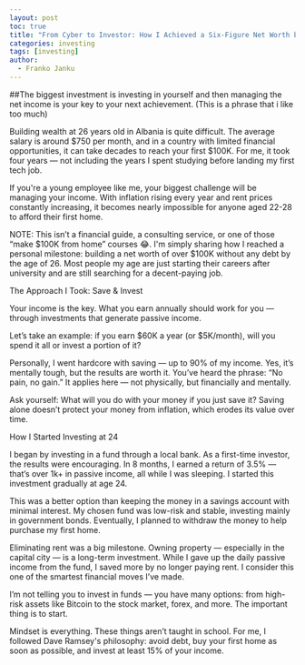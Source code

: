 ```yaml
---
layout: post
toc: true
title: "From Cyber to Investor: How I Achieved a Six-Figure Net Worth by Age 26"
categories: investing
tags: [investing]
author:
  - Franko Janku
---
```


##The biggest investment is investing in yourself and then managing the net income is your key to your next achievement. (This is a phrase that i like too much)


Building wealth at 26 years old in Albania is quite difficult. The average salary is around $750 per month, and in a country with limited financial opportunities, it can take decades to reach your first $100K. For me, it took four years — not including the years I spent studying before landing my first tech job.

If you're a young employee like me, your biggest challenge will be managing your income. With inflation rising every year and rent prices constantly increasing, it becomes nearly impossible for anyone aged 22-28 to afford their first home.

NOTE: This isn’t a financial guide, a consulting service, or one of those “make $100K from home” courses 😂. 
I'm simply sharing how I reached a personal milestone: building a net worth of over $100K without any debt by the age of 26. Most people my age are just starting their careers after university and are still searching for a decent-paying job.

The Approach I Took: Save & Invest

Your income is the key. What you earn annually should work for you — through investments that generate passive income.

Let’s take an example: if you earn $60K a year (or $5K/month), will you spend it all or invest a portion of it?

Personally, I went hardcore with saving — up to 90% of my income. Yes, it’s mentally tough, but the results are worth it. You’ve heard the phrase: “No pain, no gain.” It applies here — not physically, but financially and mentally.

Ask yourself: What will you do with your money if you just save it? Saving alone doesn’t protect your money from inflation, which erodes its value over time.

How I Started Investing at 24

I began by investing in a fund through a local bank. As a first-time investor, the results were encouraging. In 8 months, I earned a return of 3.5% — that’s over 1k+ in passive income, all while I was sleeping. I started this investment gradually at age 24.

This was a better option than keeping the money in a savings account with minimal interest. My chosen fund was low-risk and stable, investing mainly in government bonds. Eventually, I planned to withdraw the money to help purchase my first home.

Eliminating rent was a big milestone. Owning property — especially in the capital city — is a long-term investment. While I gave up the daily passive income from the fund, I saved more by no longer paying rent. I consider this one of the smartest financial moves I’ve made.

I’m not telling you to invest in funds — you have many options: from high-risk assets like Bitcoin to the stock market, forex, and more. The important thing is to start.

Mindset is everything. These things aren’t taught in school. For me, I followed Dave Ramsey's philosophy: avoid debt, buy your first home as soon as possible, and invest at least 15% of your income.
